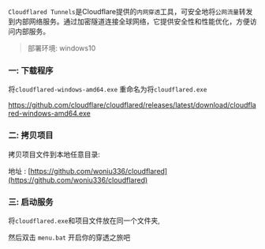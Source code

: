 `Cloudflared Tunnels`是Cloudflare提供的`内网穿透`工具，可安全地将`公网流量`转发到内部网络服务。通过加密隧道连接全球网络，它提供安全性和性能优化，方便访问内部服务。

>部署环境: windows10

### 一: 下载程序

将`cloudflared-windows-amd64.exe` 重命名为将`cloudflared.exe`


https://github.com/cloudflare/cloudflared/releases/latest/download/cloudflared-windows-amd64.exe


### 二: 拷贝项目

拷贝项目文件到本地任意目录:

地址 : [https://github.com/woniu336/cloudflared](https://github.com/woniu336/cloudflared)

### 三: 启动服务

将`cloudflared.exe`和项目文件放在同一个文件夹,

然后双击 `menu.bat` 开启你的穿透之旅吧




<br>